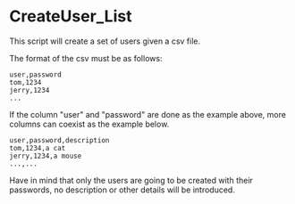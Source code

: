 # CreateUser_List


This script will create a set of users given a csv file.

The format of the csv must be as follows:

```
user,password
tom,1234
jerry,1234
...
```

If the column "user" and "password" are done as the example above, more columns can coexist as the example below.

```
user,password,description
tom,1234,a cat
jerry,1234,a mouse
...,...
```

Have in mind that only the users are going to be created with their passwords, no description or other details will be introduced.